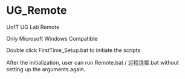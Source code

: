 # UG_Remote
UofT UG Lab Remote

Only Microsoft Windows Compatible

Double click FirstTime_Setup.bat to initiate the scripts

After the initialization, user can run Remote.bat / 远程连接.bat without setting up the arguments again.

